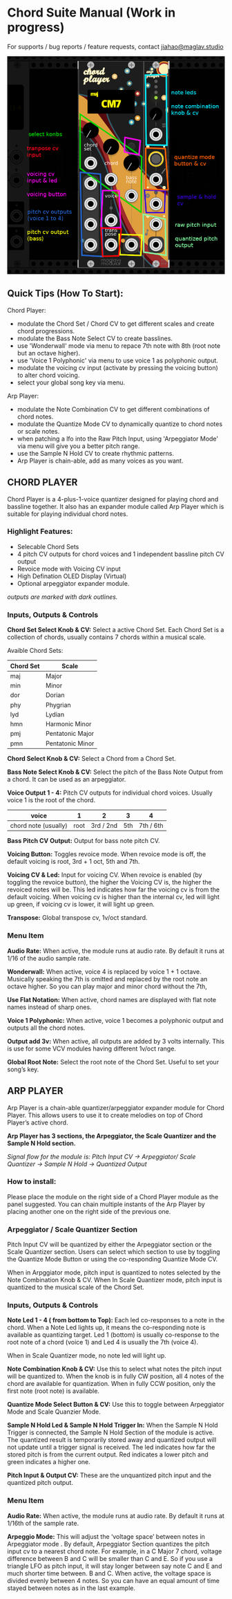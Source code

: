 # Chord Suite Manual (Work in progress)

For supports / bug reports / feature requests, contact jiahao@maglav.studio

![Alt text](.//chordsuite.png?raw=true "Chord Suite")

## Quick Tips (How To Start):

Chord Player:

- modulate the Chord Set / Chord CV to get different scales and create chord progressions.
- modulate the Bass Note Select CV to create basslines.
- use 'Wonderwall' mode via menu to repace 7th note with 8th (root note but an octave higher).
- use 'Voice 1 Polyphonic' via menu to use voice 1 as polyphonic output.
- modulate the voicing cv input (activate by pressing the voicing button) to alter chord voicing.
- select your global song key via menu.

Arp Player:
- modulate the Note Combination CV to get different combinations of chord notes.
- modulate the Quantize Mode CV to dynamically quantize to chord notes or scale notes.
- when patching a lfo into the Raw Pitch Input, using 'Arpeggiator Mode' via menu will give you a better pitch range.
- use the Sample N Hold CV to create rhythmic patterns.
- Arp Player is chain-able, add as many voices as you want. 

## CHORD PLAYER

Chord Player is a 4-plus-1-voice quantizer designed for playing chord and bassline together.
It also has an expander module called Arp Player which is suitable for playing individual chord notes.

### Highlight Features:
	
- Selecable Chord Sets
- 4 pitch CV outputs for chord voices and 1 independent bassline pitch CV output
- Revoice mode with Voicing CV input
- High Defination OLED Display (Virtual)
- Optional arpeggiator expander module.

*outputs are marked with dark outlines.*

### Inputs, Outputs & Controls

**Chord Set Select Knob & CV:** Select a active Chord Set. Each Chord Set is a collection of chords, usually contains 7 chords within a musical scale.

Avaible Chord Sets:

| Chord Set | Scale            |
|-----------|------------------|
| maj       | Major            |
| min       | Minor            |
| dor       | Dorian           |
| phy       | Phygrian         |
| lyd       | Lydian           |
| hmn       | Harmonic Minor   |
| pmj       | Pentatonic Major |
| pmn       | Pentatonic Minor |

**Chord Select Knob & CV:** Select a Chord from a Chord Set.

**Bass Note Select Knob & CV:** Select the pitch of the Bass Note Output from a chord. It can be used as an arpeggiator.

**Voice Output 1 - 4:** Pitch CV outputs for individual chord voices. Usually voice 1 is the root of the chord.
	
| voice                | 1    | 2         | 3   | 4         |
|----------------------|------|-----------|-----|-----------|
| chord note (usually) | root | 3rd / 2nd | 5th | 7th / 6th |



**Bass Pitch CV Output:** Output for bass note pitch CV.

**Voicing Button:** Toggles revoice mode. When revoice mode is off, the default voicing is root, 3rd + 1 oct, 5th and 7th.

**Voicing CV & Led:** Input for voicing CV. When revoice is enabled (by toggling the revoice button), the higher the Voicing CV is, the higher the revoiced notes will be.
This led indicates how far the voicing cv is from the default voicing. When voicing cv is higher than the internal cv, led will light up green, if voicing cv is lower, it will light up green.

**Transpose:** Global transpose cv, 1v/oct standard.

### Menu Item
**Audio Rate:** When active, the module runs at audio rate. By default it runs at 1/16 of the audio sample rate. 

**Wonderwall:** When active, voice 4 is replaced by voice 1 + 1 octave. Musically speaking the 7th is omitted and replaced by the root note an octave higher. So you can play major and minor chord without the 7th,

**Use Flat Notation:** When active, chord names are displayed with flat note names instead of sharp ones.

**Voice 1 Polyphonic:** When active, voice 1 becomes a polyphonic output and outputs all the chord notes.

**Output add 3v:** When active, all outputs are added by 3 volts internally. This is use for some VCV modules having different 1v/oct range.

**Global Root Note:** Select the root note of the Chord Set. Useful to set your song’s key.

## ARP PLAYER

Arp Player is a chain-able quantizer/arpeggiator expander module for Chord Player. This allows users to use it to create melodies on top of Chord Player’s active chord.

**Arp Player has 3 sections, the Arpeggiator, the Scale Quantizer and the Sample N Hold section.**

*Signal flow for the module is:*
	*Pitch Input CV -> Arpeggiator/ Scale Quantizer -> Sample N Hold -> Quantized Output*

### How to install:  
Please place the module on the right side of a Chord Player module as the panel suggested. You can chain multiple instants of the Arp Player by placing another one on the right side of the previous one.

### Arpeggiator / Scale Quantizer Section
Pitch Input CV will be quantized by either the Arpeggiator section or the Scale Quantizer section. Users can select which section to use by toggling the Quantize Mode Button or using the co-responding Quantize Mode CV.

When in Arpggiator mode, pitch input is quantized to notes selected by the Note Combination Knob & CV. When In Scale Quantizer mode, pitch input is quantized to the musical scale of the Chord Set.

### Inputs, Outputs & Controls
**Note Led 1 - 4 ( from bottom to Top):** Each led co-responses to a note in the chord. When a Note Led lights up, it means the co-responding note is available as quantizing target. Led 1 (bottom) is usually co-response to the root note of a chord (voice 1) and Led 4 is usually the 7th (voice 4).

When in Scale Quantizer mode, no note led will light up.
 
**Note Combination Knob & CV:** Use this to select what notes the pitch input will be quantized to.
When the knob is in fully CW position, all 4 notes of the chord are available for quantization. When in fully CCW position, only the first note (root note) is available.

**Quantize Mode Select Button & CV:** Use this to toggle between Arpeggiator Mode and Scale Quanzier Mode.

**Sample N Hold Led & Sample N Hold Trigger In:** When the Sample N Hold Trigger is connected, the Sample N Hold Section of the module is active. The quantized result is temporarily stored away and quantized output will not update until a trigger signal is received.
The led indicates how far the stored pitch is from the current output. Red indicates a lower pitch and green indicates a higher one.

**Pitch Input & Output CV:** These are the unquantized pitch input and the quantized pitch output.

### Menu Item

**Audio Rate:** When active, the module runs at audio rate. By default it runs at 1/16th of the sample rate. 

**Arpeggio Mode:** This will adjust the ‘voltage space’ between notes in Arpeggiator mode . By default, Arpeggiator Section quantizes the pitch input cv to a nearest chord note. 
For example, in a C Major 7 chord, voltage difference between B and C will be smaller than C and E. So if you use a triangle LFO as pitch input, it will stay longer between say note C and E and much shorter time between. B and C.
	When active, the voltage space is divided evenly between 4 notes. So you can have an equal amount of time stayed between notes as in the last example.


